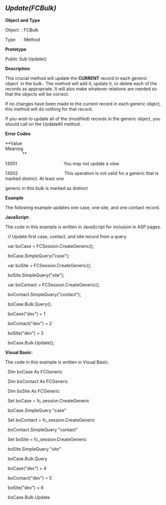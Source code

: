 _Update(FCBulk)_
----------------

**Object and Type**

Object  : FCBulk

Type     : Method

**Prototype**

Public Sub Update()

**Description**

This crucial method will update the **CURRENT** record in each generic object  in the bulk.. The method will add it, update it, or delete each of the records as appropriate. It will also make whatever relations are needed so that the objects will be correct.

If no changes have been made to the current record in each generic object, this method will do nothing for that record.

If you wish to update all of the (modified) records in the generic object, you should call on the UpdateAll method.

**Error Codes**

**Value                                     Meaning                                                                                                                               **

13001                                      You may not update a view

13002                                      This operation is not valid for a generic that is marked distinct. At least one

generic in this bulk is marked as distinct

**Example**

The following example updates one case, one site, and one contact record.

**JavaScript:**

The code in this example is written in JavaScript for inclusion in ASP pages.

  // Update first case, contact, and site record from a query

  var boCase = FCSession.CreateGeneric();

  boCase.SimpleQuery("case");

  var boSite = FCSession.CreateGeneric();

  boSite.SimpleQuery("site");

  var boContact = FCSession.CreateGeneric();

  boContact.SimpleQuery("contact");

  boCase.Bulk.Query();

  boCase("dev") = 1

  boContact("dev") = 2

  boSite("dev") = 3

  boCase.Bulk.Update();

**Visual Basic:**

The code in this example is written in Visual Basic.

  Dim boCase As FCGeneric

  Dim boContact As FCGeneric

  Dim boSite As FCGeneric

  Set boCase = fc_session.CreateGeneric

  boCase.SimpleQuery "case"

  Set boContact = fc_session.CreateGeneric

  boContact.SimpleQuery "contact"

  Set boSite = fc_session.CreateGeneric

  boSite.SimpleQuery "site"

  boCase.Bulk.Query

  boCase("dev") = 4

  boContact("dev") = 5

  boSite("dev") = 6

  boCase.Bulk.Update